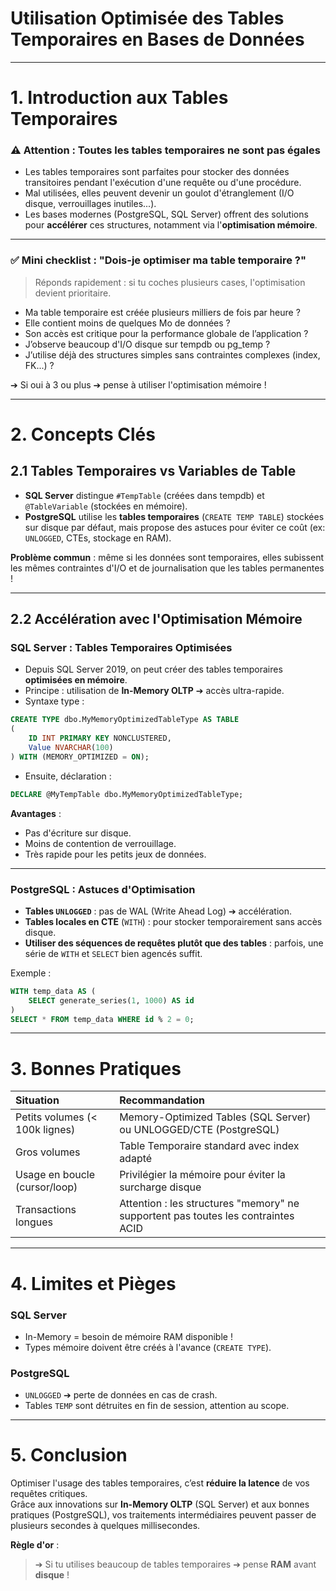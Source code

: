 # Utilisation Optimisée des Tables Temporaires en Bases de Données

---

# 1. Introduction aux Tables Temporaires

### ⚠️ Attention : Toutes les tables temporaires ne sont pas égales

- Les tables temporaires sont parfaites pour stocker des données transitoires pendant l'exécution d'une requête ou d'une procédure.
- Mal utilisées, elles peuvent devenir un goulot d'étranglement (I/O disque, verrouillages inutiles...).
- Les bases modernes (PostgreSQL, SQL Server) offrent des solutions pour **accélérer** ces structures, notamment via l'**optimisation mémoire**.

---

### ✅ Mini checklist : "Dois-je optimiser ma table temporaire ?"

> Réponds rapidement : si tu coches plusieurs cases, l'optimisation devient prioritaire.

- Ma table temporaire est créée plusieurs milliers de fois par heure ?
- Elle contient moins de quelques Mo de données ?
- Son accès est critique pour la performance globale de l’application ?
- J’observe beaucoup d'I/O disque sur tempdb ou pg_temp ?
- J’utilise déjà des structures simples sans contraintes complexes (index, FK...) ?

➔ Si oui à 3 ou plus ➔ pense à utiliser l'optimisation mémoire !

---

# 2. Concepts Clés

## 2.1 Tables Temporaires vs Variables de Table

- **SQL Server** distingue `#TempTable` (créées dans tempdb) et `@TableVariable` (stockées en mémoire).
- **PostgreSQL** utilise les **tables temporaires** (`CREATE TEMP TABLE`) stockées sur disque par défaut, mais propose des astuces pour éviter ce coût (ex: `UNLOGGED`, CTEs, stockage en RAM).

**Problème commun** : même si les données sont temporaires, elles subissent les mêmes contraintes d'I/O et de journalisation que les tables permanentes !

---

## 2.2 Accélération avec l'Optimisation Mémoire

### SQL Server : Tables Temporaires Optimisées

- Depuis SQL Server 2019, on peut créer des tables temporaires **optimisées en mémoire**.
- Principe : utilisation de **In-Memory OLTP** ➔ accès ultra-rapide.
- Syntaxe type :

```sql
CREATE TYPE dbo.MyMemoryOptimizedTableType AS TABLE
(
    ID INT PRIMARY KEY NONCLUSTERED,
    Value NVARCHAR(100)
) WITH (MEMORY_OPTIMIZED = ON);
```

- Ensuite, déclaration :

```sql
DECLARE @MyTempTable dbo.MyMemoryOptimizedTableType;
```

**Avantages** :

- Pas d'écriture sur disque.
- Moins de contention de verrouillage.
- Très rapide pour les petits jeux de données.

---

### PostgreSQL : Astuces d'Optimisation

- **Tables `UNLOGGED`** : pas de WAL (Write Ahead Log) ➔ accélération.
- **Tables locales en CTE** (`WITH`) : pour stocker temporairement sans accès disque.
- **Utiliser des séquences de requêtes plutôt que des tables** : parfois, une série de `WITH` et `SELECT` bien agencés suffit.

Exemple :

```sql
WITH temp_data AS (
    SELECT generate_series(1, 1000) AS id
)
SELECT * FROM temp_data WHERE id % 2 = 0;
```

---

# 3. Bonnes Pratiques

| Situation                      | Recommandation                                                                    |
| :----------------------------- | :-------------------------------------------------------------------------------- |
| Petits volumes (< 100k lignes) | Memory-Optimized Tables (SQL Server) ou UNLOGGED/CTE (PostgreSQL)                 |
| Gros volumes                   | Table Temporaire standard avec index adapté                                       |
| Usage en boucle (cursor/loop)  | Privilégier la mémoire pour éviter la surcharge disque                            |
| Transactions longues           | Attention : les structures "memory" ne supportent pas toutes les contraintes ACID |

---

# 4. Limites et Pièges

### SQL Server

- In-Memory = besoin de mémoire RAM disponible !
- Types mémoire doivent être créés à l'avance (`CREATE TYPE`).

### PostgreSQL

- `UNLOGGED` ➔ perte de données en cas de crash.
- Tables `TEMP` sont détruites en fin de session, attention au scope.

---

# 5. Conclusion

Optimiser l'usage des tables temporaires, c’est **réduire la latence** de vos requêtes critiques.  
Grâce aux innovations sur **In-Memory OLTP** (SQL Server) et aux bonnes pratiques (PostgreSQL), vos traitements intermédiaires peuvent passer de plusieurs secondes à quelques millisecondes.

**Règle d'or** :

> ➔ Si tu utilises beaucoup de tables temporaires ➔ pense **RAM** avant **disque** !
